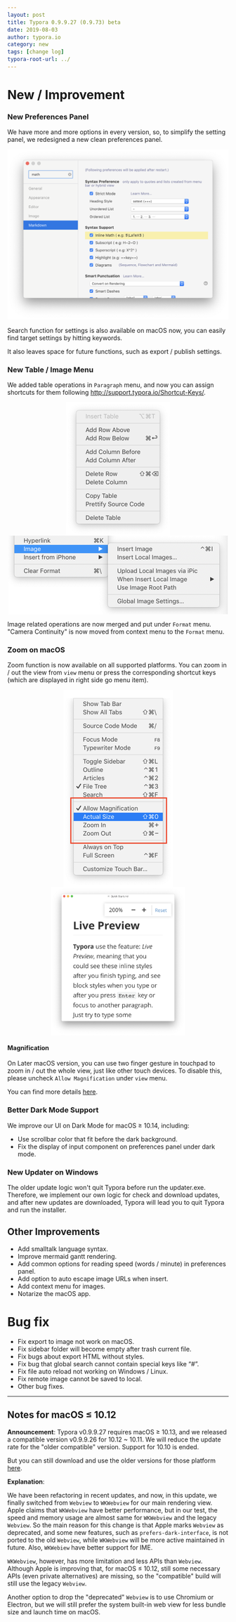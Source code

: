 ```yaml
---
layout: post
title: Typora 0.9.9.27 (0.9.73) beta
date: 2019-08-03
author: typora.io
category: new
tags: [change log]
typora-root-url: ../
---
```


# New / Improvement

### New Preferences Panel

We have more and more options in every version, so, to simplify the setting panel, we redesigned a new clean preferences panel. 

![new-pref-panel](/media/new-73/new-pref-panel.png)

Search function for settings is also available on macOS now, you can easily find target settings by hitting keywords. 

It also leaves space for future functions, such as export / publish settings.

### New Table / Image Menu

We added table operations in `Paragraph` menu, and now you can assign shortcuts for them following <http://support.typora.io/Shortcut-Keys/>.

<div style="text-align:center;">
    <img src="/media/new-73/new-table-1.png" style="zoom:50%;display:inline-block;vertical-align:middle;"/>
    <img src="/media/new-73/new-table-2.png" style="zoom:50%;display:inline-block;vertical-align:middle;"/>
</div>

Image related operations are now merged and put under `Format` menu. "Camera Continuity" is now moved from context menu to the `Format` menu.

### Zoom on macOS

Zoom function is now available on all supported platforms. You can zoom in / out the view from `view` menu or press the corresponding shortcut keys (which are displayed in right side go menu item).

<div style="text-align:center;">
    <img src="/media/zoom/zoom-1.png" style="zoom:50%;display: inline-block;vertical-align: middle;"/>
    <img src="/media/zoom/zoom-2.png" style="zoom:33%;display: inline-block;vertical-align: middle;"/>
</div>

#### Magnification

On Later macOS version, you can use two finger gesture in touchpad to zoom in / out the whole view, just like other touch devices. To disable this, please uncheck `Allow Magnification` under `view` menu.

You can find more details [here](/Zoom/).

### Better Dark Mode Support

We improve our UI on Dark Mode for macOS ≥ 10.14, including:

-   Use scrollbar color that fit before the dark background.
-   Fix the display of input component on preferences panel under dark mode.

### New Updater on Windows

The older update logic won't quit Typora before run the updater.exe. Therefore, we implement our own logic for check and download updates, and after new updates are downloaded, Typora will lead you to quit Typora and run the installer.

## Other Improvements

-   Add smalltalk language syntax.
-   Improve mermaid gantt rendering.
-   Add common options for reading speed (words / minute) in preferences panel.
-   Add option to auto escape image URLs when insert.
-   Add context menu for images.
-   Notarize the macOS app.

# Bug fix

-   Fix export to image not work on macOS.
-   Fix sidebar folder will become empty after trash current file.
-   Fix bugs about export HTML without styles.
-   Fix bug that global search cannot contain special keys like “#”.
-   Fix file auto reload not working on Windows / Linux.
-   Fix remote image cannot be saved to local.
-   Other bug fixes.

---

## Notes for macOS ≤ 10.12

**Announcement**: Typora v0.9.9.27 requires macOS ≥ 10.13, and we released a compatible version v0.9.9.26 for 10.12 ~ 10.11. We will reduce the update rate for the "older compatible" version. Support for 10.10 is ended. 

But you can still download and use the older versions for those platform [here](https://support.typora.io/Older-macOS-Support/).

**Explanation**:

We have been refactoring in recent updates, and now, in this update, we finally switched from `Webview` to `WKWebview` for our main rendering view. Apple claims that `WKWebview` have  better performance, but in our test, the speed and memory usage are almost same for `WKWebview` and the legacy `Webview`. So the main reason for this change is that Apple marks `Webview` as deprecated, and some new features, such as `prefers-dark-interface`, is not ported to the old `Webview`, while `WKWebview` will be more active maintained in future. Also, `WKWebiew` have better support for IME.

`WKWebview`, however, has more limitation and less APIs than `Webview`. Although Apple is improving that, for macOS ≤ 10.12, still some necessary APIs (even private alternatives) are missing, so the "compatible" build will still use the legacy `Webview`.

Another option to drop the "deprecated" `Webview` is to use Chromium or Electron, but we will still prefer the system built-in web view for less bundle size and launch time on macOS.
